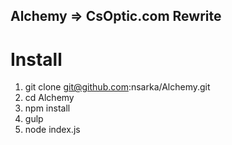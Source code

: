 ## Alchemy => CsOptic.com Rewrite

# Install
1. git clone git@github.com:nsarka/Alchemy.git
2. cd Alchemy
3. npm install
4. gulp
5. node index.js
